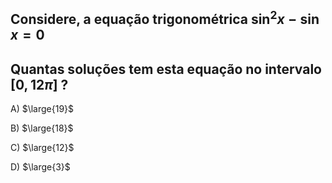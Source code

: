 ## Considere, a equação trigonométrica $\sin^2{x}-\sin{x}=0$
## Quantas soluções tem esta equação no intervalo $[0,12\pi]$ ?
A) $\large{19}$

B) $\large{18}$

C) $\large{12}$

D) $\large{3}$